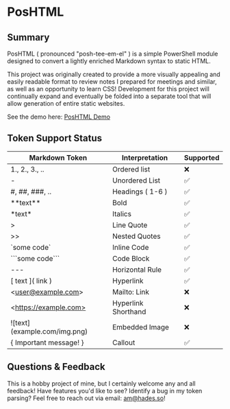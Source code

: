 # PosHTML

## Summary

PosHTML ( pronounced "posh-tee-em-el" ) is a simple PowerShell module designed to convert a lightly enriched Markdown syntax to static HTML.

This project was originally created to provide a more visually appealing and easily readable format to review notes I prepared for meetings and similar, as well as an opportunity to learn CSS! Development for this project will continually expand and eventually be folded into a separate tool that will allow generation of entire static websites.

See the demo here: [ PosHTML Demo ]( https://amaxwell92.github.io/PosHTML/ )

## Token Support Status

| Markdown Token                   | Interpretation         | Supported |
| -------------------------------- | ---------------------- | --------- |
| 1., 2., 3., ..                   | Ordered list           | ❌        |
| \-                               | Unordered List         | ✅        |
| \#, \#\#, \#\#\#, ..             | Headings ( 1-6 )       | ✅        |
| \*\*text\*\*                     | Bold                   | ✅        |
| \*text\*                         | Italics                | ✅        |
| \>                               | Line Quote             | ✅        |
| \>\>                             | Nested Quotes          | ✅        |
| \`some code\`                    | Inline Code            | ✅        |
| \`\`\`some code\`\`\`            | Code Block             | ✅        |
| \-\-\-                           | Horizontal Rule        | ✅        |
| \[ text \]\( link \)             | Hyperlink              | ✅        |
| \<user@example.com\>             | Mailto: Link           | ❌        |
| \<https://example.com>           | Hyperlink Shorthand    | ❌        |
| \!\[text\]\(example.com/img.png) | Embedded Image         | ❌        |
| { Important message! }           | Callout                | ✅        |

## Questions & Feedback

This is a hobby project of mine, but I certainly welcome any and all feedback! Have features you'd like to see? Identify a bug in my token parsing? Feel free to reach out via email: <am@hades.so>!
